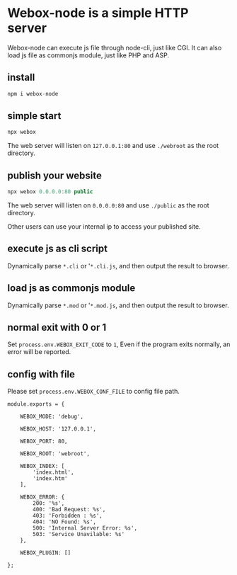 # Webox-node is a simple HTTP server

Webox-node can execute js file through node-cli, just like CGI. It can also load js file as commonjs module, just like PHP and ASP.

## install

```js
npm i webox-node
```

## simple start

```js
npx webox
```

The web server will listen on `127.0.0.1:80` and use `./webroot` as the root directory.

## publish your website

```js
npx webox 0.0.0.0:80 public
```

The web server will listen on `0.0.0.0:80` and use `./public` as the root directory.

Other users can use your internal ip to access your published site.

## execute js as cli script

Dynamically parse `*.cli` or '`*.cli.js`, and then output the result to browser.

## load js as commonjs module

Dynamically parse `*.mod` or '`*.mod.js`, and then output the result to browser.

## normal exit with 0 or 1

Set `process.env.WEBOX_EXIT_CODE` to `1`, Even if the program exits normally, an error will be reported.

## config with file

Please set `process.env.WEBOX_CONF_FILE` to config file path.

```
module.exports = {

    WEBOX_MODE: 'debug',

    WEBOX_HOST: '127.0.0.1',

    WEBOX_PORT: 80,

    WEBOX_ROOT: 'webroot',

    WEBOX_INDEX: [
        'index.html',
        'index.htm'
    ],

    WEBOX_ERROR: {
        200: '%s',
        400: 'Bad Request: %s',
        403: 'Forbidden : %s',
        404: 'NO Found: %s',
        500: 'Internal Server Error: %s',
        503: 'Service Unavilable: %s'
    },

    WEBOX_PLUGIN: []

};

```
